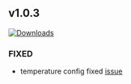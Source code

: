 ## v1.0.3
[![Downloads](https://img.shields.io/github/downloads/artem-sedykh/mini-climate-card/v1.0.3/total.svg)](https://github.com/artem-sedykh/mini-climate-card/releases/tag/v1.0.3)
### FIXED
- temperature config fixed [issue](https://github.com/artem-sedykh/mini-climate-card/issues/3)

